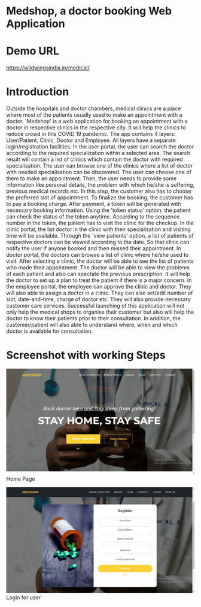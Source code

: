 # Medshop, a doctor booking Web Application
# Demo URL
https://wildwingsindia.in/medical/

# Introduction
Outside the hospitals and doctor chambers, medical clinics are a place where most of the patients usually used to make an appointment with a doctor. 'Medshop' is a web application for booking an appointment with a doctor in respective clinics in the respective city. It will help the clinics to reduce crowd in this COVID 19 pandemic. The app contains 4 layers: User/Patient, Clinic, Doctor and Employee.  All layers have a separate login/registration facilities. In the user portal, the user can search the doctor according to the required specialization within a selected area. The search result will contain a list of clinics which contain the doctor with required specialisation. The user can browse one of the clinics where a list of doctor with needed specialisation can be discovered. The user can choose one of them to make an appointment. Then, the user needs to provide some information like personal details, the problem with which he/she is suffering, previous medical records etc. In this step, the customer also has to choose the preferred slot of appointment. To finalize the booking, the customer has to pay a booking charge. After payment, a token will be generated with necessary booking information. Using the 'token status' option, the patient can check the status of the token anytime. According to the sequence number in the token, the patient has to visit the clinic for the checkup.  In the clinic portal, the list doctor in the clinic with their specialisation and visiting time will be available. Through the 'view patients' option, a list of patients of respective doctors can be viewed according to the date. So that clinic can notify the user if anyone booked and then missed their appointment. In doctor portal, the doctors can browse a list of clinic where he/she used to visit. After selecting a clinic, the doctor will be able to see the list of patients who made their appointment. The doctor will be able to view the problems of each patient and also can spectate the previous prescription. It will help the doctor to set up a plan to treat the patient if there is a major concern. In the employee portal, the employee can approve the clinic and doctor. They will also able to assign a doctor in a clinic. They can also set/edit number of slot, date-and-time, charge of doctor etc. They will also provide necessary customer care services. Successful launching of this application will not only help the medical shops to organise their customer but also will help the doctor to know their patients prior to their consultation. In addition, the customer/patient will also able to understand where, when and which doctor is available for consultation.

# Screenshot with working Steps

![Home Page](screenshots/1.jpg)<br>
Home Page

![Home Page](screenshots/10.jpg)<br>
Login for user
